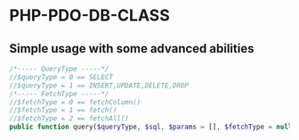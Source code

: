 # PHP-PDO-DB-CLASS

## Simple usage with some advanced abilities 
```php
/*----- QueryType -----*/
//$queryType = 0 == SELECT
//$queryType = 1 == INSERT,UPDATE,DELETE,DROP
/*----- FetchType -----*/
//$fetchType = 0 == fetchColumn()
//$fetchType = 1 == fetch()
//$fetchType = 2 == fetchAll()
public function query($queryType, $sql, $params = [], $fetchType = null)
```
